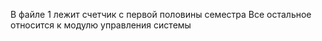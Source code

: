 В файле 1 лежит счетчик с первой половины семестра
Все остальное относится к модулю управления системы
